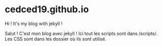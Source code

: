 cedced19.github.io
====
Hi ! It's my blog with jekyll !

Salut ! C'est mon blog avec jekyll !
Ici tout les scripts sont dans /scripts/.
Les CSS sont dans les dossier où ils sont utilisé. 
